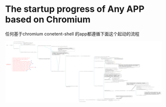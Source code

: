# The startup progress of  Any APP based on Chromium

任何基于chromium conetent-shell 的app都遵循下面这个起动的流程

![](/meet_chromium/img/Mian.png)

